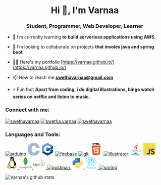 <h1 align="center">Hi 👋, I'm Varnaa</h1>
<h3 align="center">Student, Programmer, Web Developer, Learner</h3>

- 🌱 I’m currently learning **to build serverless applications using AWS.**

- 👯 I’m looking to collaborate on projects **that involes java and spring boot**

- 👨‍💻 Here's my portfolio [https://varnaa.github.io/](https://varnaa.github.io/)

- 📫 How to reach me **swethavarnaa@gmail.com**

- ⚡ Fun fact **Apart from coding, i do digital illustrations, binge watch series on netflix and listen to music.**

<h3 align="left">Connect with me:</h3>
<p align="left">
<a href="https://linkedin.com/in/swethavarnaa" target="blank"><img align="center" src="https://cdn.jsdelivr.net/npm/simple-icons@3.0.1/icons/linkedin.svg" alt="swethavarnaa" height="30" width="40" /></a>
<a href="https://fb.com/swetha.varnaa" target="blank"><img align="center" src="https://cdn.jsdelivr.net/npm/simple-icons@3.0.1/icons/facebook.svg" alt="swetha.varnaa" height="30" width="40" /></a>
<a href="https://instagram.com/swethavarnaa" target="blank"><img align="center" src="https://cdn.jsdelivr.net/npm/simple-icons@3.0.1/icons/instagram.svg" alt="swethavarnaa" height="30" width="40" /></a>
</p>

<h3 align="left">Languages and Tools:</h3>
<p align="left"> <a href="https://www.arduino.cc/" target="_blank"> <img src="https://cdn.worldvectorlogo.com/logos/arduino-1.svg" alt="arduino" width="40" height="40"/> </a> <a href="https://www.cprogramming.com/" target="_blank"> <img src="https://raw.githubusercontent.com/devicons/devicon/master/icons/c/c-original.svg" alt="c" width="40" height="40"/> </a> <a href="https://www.w3schools.com/cpp/" target="_blank"> <img src="https://raw.githubusercontent.com/devicons/devicon/master/icons/cplusplus/cplusplus-original.svg" alt="cplusplus" width="40" height="40"/> </a> <a href="https://firebase.google.com/" target="_blank"> <img src="https://www.vectorlogo.zone/logos/firebase/firebase-icon.svg" alt="firebase" width="40" height="40"/> </a> <a href="https://git-scm.com/" target="_blank"> <img src="https://www.vectorlogo.zone/logos/git-scm/git-scm-icon.svg" alt="git" width="40" height="40"/> </a> <a href="https://www.w3.org/html/" target="_blank"> <img src="https://raw.githubusercontent.com/devicons/devicon/master/icons/html5/html5-original-wordmark.svg" alt="html5" width="40" height="40"/> </a> <a href="https://www.adobe.com/in/products/illustrator.html" target="_blank"> <img src="https://www.vectorlogo.zone/logos/adobe_illustrator/adobe_illustrator-icon.svg" alt="illustrator" width="40" height="40"/> </a> <a href="https://www.java.com" target="_blank"> <img src="https://raw.githubusercontent.com/devicons/devicon/master/icons/java/java-original.svg" alt="java" width="40" height="40"/> </a> <a href="https://developer.mozilla.org/en-US/docs/Web/JavaScript" target="_blank"> <img src="https://raw.githubusercontent.com/devicons/devicon/master/icons/javascript/javascript-original.svg" alt="javascript" width="40" height="40"/> </a> <a href="https://www.linux.org/" target="_blank"> <img src="https://raw.githubusercontent.com/devicons/devicon/master/icons/linux/linux-original.svg" alt="linux" width="40" height="40"/> </a> <a href="https://www.mongodb.com/" target="_blank"> <img src="https://raw.githubusercontent.com/devicons/devicon/master/icons/mongodb/mongodb-original-wordmark.svg" alt="mongodb" width="40" height="40"/> </a> <a href="https://www.mysql.com/" target="_blank"> <img src="https://raw.githubusercontent.com/devicons/devicon/master/icons/mysql/mysql-original-wordmark.svg" alt="mysql" width="40" height="40"/> </a> <a href="https://postman.com" target="_blank"> <img src="https://www.vectorlogo.zone/logos/getpostman/getpostman-icon.svg" alt="postman" width="40" height="40"/> </a> <a href="https://www.python.org" target="_blank"> <img src="https://raw.githubusercontent.com/devicons/devicon/master/icons/python/python-original.svg" alt="python" width="40" height="40"/> </a> <a href="https://reactjs.org/" target="_blank"> <img src="https://raw.githubusercontent.com/devicons/devicon/master/icons/react/react-original-wordmark.svg" alt="react" width="40" height="40"/> </a> <a href="https://spring.io/" target="_blank"> <img src="https://www.vectorlogo.zone/logos/springio/springio-icon.svg" alt="spring" width="40" height="40"/> </a> </p>

![Varnaa's github stats](https://github-readme-stats.vercel.app/api?username=varnaa&count_private=true&show_icons=true&include_all_commits=true&theme=radical&custom_title=Varnaa's%20Github%20Stats&card_width=50)


